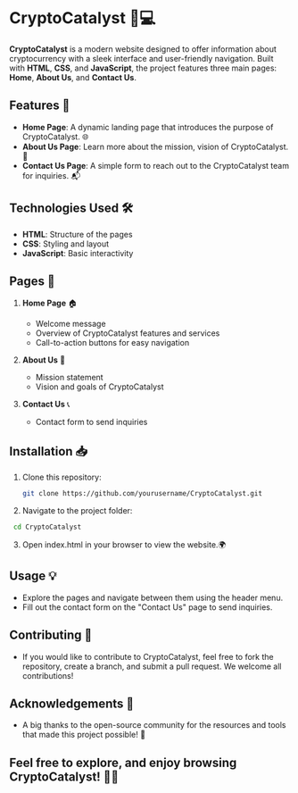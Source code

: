 # CryptoCatalyst 🚀💻

**CryptoCatalyst** is a modern website designed to offer information about cryptocurrency with a sleek interface and user-friendly navigation. Built with **HTML**, **CSS**, and **JavaScript**, the project features three main pages: **Home**, **About Us**, and **Contact Us**.

## Features 🌟

- **Home Page**: A dynamic landing page that introduces the purpose of CryptoCatalyst. 🌐
- **About Us Page**: Learn more about the mission, vision of CryptoCatalyst. 👥
- **Contact Us Page**: A simple form to reach out to the CryptoCatalyst team for inquiries. 📬

## Technologies Used 🛠️

- **HTML**: Structure of the pages
- **CSS**: Styling and layout
- **JavaScript**: Basic interactivity

## Pages 📝

1. **Home Page** 🏠
   - Welcome message
   - Overview of CryptoCatalyst features and services
   - Call-to-action buttons for easy navigation

2. **About Us** 📖
   - Mission statement
   - Vision and goals of CryptoCatalyst

3. **Contact Us** 📞
   - Contact form to send inquiries

## Installation 📥

1. Clone this repository:
   ```bash
   git clone https://github.com/yourusername/CryptoCatalyst.git
   ```
2. Navigate to the project folder:
  ```bash
   cd CryptoCatalyst
  ```
3. Open index.html in your browser to view the website.🌍

## Usage 💡

- Explore the pages and navigate between them using the header menu.
- Fill out the contact form on the "Contact Us" page to send inquiries.
  
## Contributing 🤝

- If you would like to contribute to CryptoCatalyst, feel free to fork the repository, create a branch, and submit a pull request. We welcome all contributions!

## Acknowledgements 🙏

- A big thanks to the open-source community for the resources and tools that made this project possible! 💙

## Feel free to explore, and enjoy browsing CryptoCatalyst! 🚀✨

